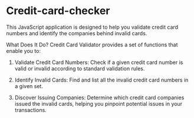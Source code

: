 # Credit-card-checker

This JavaScript application is designed to help you validate credit card numbers and identify the companies behind invalid cards.

What Does It Do?
Credit Card Validator provides a set of functions that enable you to:

1. Validate Credit Card Numbers: Check if a given credit card number is valid or invalid according to standard validation rules.

2. Identify Invalid Cards: Find and list all the invalid credit card numbers in a given set.

3. Discover Issuing Companies: Determine which credit card companies issued the invalid cards, helping you pinpoint potential issues in your transactions.
